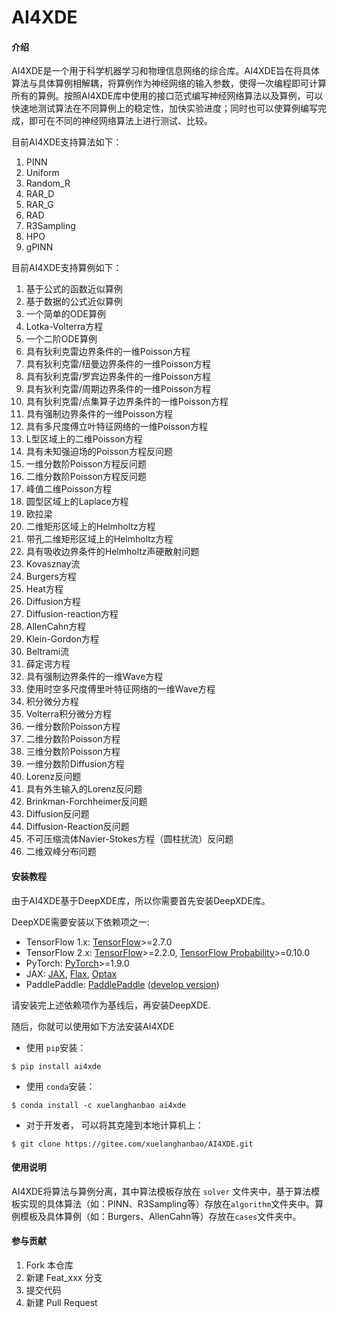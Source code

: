 # AI4XDE

#### 介绍
AI4XDE是一个用于科学机器学习和物理信息网络的综合库。AI4XDE旨在将具体算法与具体算例相解耦，将算例作为神经网络的输入参数，使得一次编程即可计算所有的算例。按照AI4XDE库中使用的接口范式编写神经网络算法以及算例，可以快速地测试算法在不同算例上的稳定性，加快实验进度；同时也可以使算例编写完成，即可在不同的神经网络算法上进行测试、比较。

目前AI4XDE支持算法如下：

1. PINN
2. Uniform
3. Random_R
4. RAR_D
5. RAR_G
6. RAD
7. R3Sampling
8. HPO
9. gPINN

目前AI4XDE支持算例如下：

1. 基于公式的函数近似算例
2. 基于数据的公式近似算例
3. 一个简单的ODE算例
4. Lotka-Volterra方程
5. 一个二阶ODE算例
6. 具有狄利克雷边界条件的一维Poisson方程
7. 具有狄利克雷/纽曼边界条件的一维Poisson方程
8. 具有狄利克雷/罗宾边界条件的一维Poisson方程
9. 具有狄利克雷/周期边界条件的一维Poisson方程
10. 具有狄利克雷/点集算子边界条件的一维Poisson方程
11. 具有强制边界条件的一维Poisson方程
12. 具有多尺度傅立叶特征网络的一维Poisson方程
13. L型区域上的二维Poisson方程
14. 具有未知强迫场的Poisson方程反问题
15. 一维分数阶Poisson方程反问题
16. 二维分数阶Poisson方程反问题
17. 峰值二维Poisson方程
18. 圆型区域上的Laplace方程
19. 欧拉梁
20. 二维矩形区域上的Helmholtz方程
21. 带孔二维矩形区域上的Helmholtz方程
22. 具有吸收边界条件的Helmholtz声硬散射问题
23. Kovasznay流
24. Burgers方程
25. Heat方程
26. Diffusion方程
27. Diffusion-reaction方程
28. AllenCahn方程
29. Klein-Gordon方程
30. Beltrami流
31. 薛定谔方程
32. 具有强制边界条件的一维Wave方程
33. 使用时空多尺度傅里叶特征网络的一维Wave方程
34. 积分微分方程
35. Volterra积分微分方程
36. 一维分数阶Poisson方程
37. 二维分数阶Poisson方程
38. 三维分数阶Poisson方程
39. 一维分数阶Diffusion方程
40. Lorenz反问题
41. 具有外生输入的Lorenz反问题
42. Brinkman-Forchheimer反问题
43. Diffusion反问题
44. Diffusion-Reaction反问题
45. 不可压缩流体Navier-Stokes方程（圆柱扰流）反问题
46. 二维双峰分布问题


#### 安装教程

由于AI4XDE基于DeepXDE库，所以你需要首先安装DeepXDE库。

DeepXDE需要安装以下依赖项之一:

- TensorFlow 1.x: [TensorFlow](https://www.tensorflow.org/)>=2.7.0
- TensorFlow 2.x: [TensorFlow](https://www.tensorflow.org/)>=2.2.0, [TensorFlow Probability](https://www.tensorflow.org/probability)>=0.10.0
- PyTorch: [PyTorch](https://pytorch.org/)>=1.9.0
- JAX: [JAX](https://jax.readthedocs.io/), [Flax](https://flax.readthedocs.io/), [Optax](https://optax.readthedocs.io/)
- PaddlePaddle: [PaddlePaddle](https://www.paddlepaddle.org.cn/en) ([develop version](https://www.paddlepaddle.org.cn/en/install/quick?docurl=/documentation/docs/en/develop/install/pip/linux-pip_en.html))

请安装完上述依赖项作为基线后，再安装DeepXDE.

随后，你就可以使用如下方法安装AI4XDE

- 使用 `pip`安装：

```
$ pip install ai4xde
```

- 使用 `conda`安装：

```
$ conda install -c xuelanghanbao ai4xde
```

- 对于开发者， 可以将其克隆到本地计算机上：

```
$ git clone https://gitee.com/xuelanghanbao/AI4XDE.git
```

#### 使用说明

AI4XDE将算法与算例分离，其中算法模板存放在 `solver` 文件夹中，基于算法模板实现的具体算法（如：PINN、R3Sampling等）存放在`algorithm`文件夹中。算例模板及具体算例（如：Burgers、AllenCahn等）存放在`cases`文件夹中。

#### 参与贡献

1.  Fork 本仓库
2.  新建 Feat_xxx 分支
3.  提交代码
4.  新建 Pull Request
